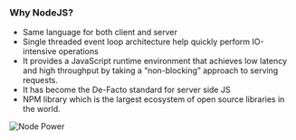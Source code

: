### Why NodeJS?

- Same language for both client and server
- Single threaded event loop architecture help quickly perform IO-intensive operations
- It provides a JavaScript runtime environment that achieves low latency and high throughput by taking a “non-blocking” approach to serving requests.
- It has become the De-Facto standard for server side JS
- NPM library which is the largest ecosystem of open source libraries in the world.


![Node Power](https://github.com/abhilashahyd/nodeTraining/blob/master/images/node-power.png)
